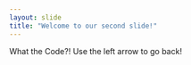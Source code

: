 ```yaml
---
layout: slide
title: "Welcome to our second slide!"
---
```

What the Code?!
Use the left arrow to go back!
